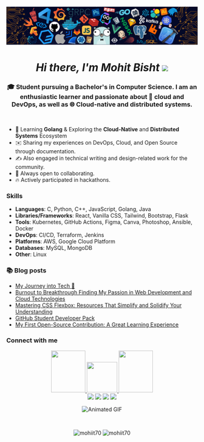 ![Banner](banner.png)

<h1 align="center"><em>Hi there, I'm Mohit Bisht </em><img src="https://user-images.githubusercontent.com/73777108/150582164-1a082835-3bad-4a81-b3c7-dad6e90c6e19.gif" width="50"></h1>

<h3 align="center">🎓 Student pursuing a Bachelor's in Computer Science. I am an enthusiastic learner and passionate about 💭 cloud and DevOps, as well as 🌐 Cloud-native and distributed systems.</h3>
<br>

- 🚀 Learning **Golang** & Exploring the **Cloud-Native** and **Distributed Systems** Ecosystem
- ✉️ Sharing my experiences on DevOps, Cloud, and Open Source through documentation.
- ✍️ Also engaged in technical writing and design-related work for the community.
- 🤝 Always open to collaborating.
- 🔥 Actively participated in hackathons.

### Skills

- **Languages**: C, Python, C++, JavaScript, Golang, Java
- **Libraries/Frameworks**: React, Vanilla CSS, Tailwind, Bootstrap, Flask
- **Tools**: Kubernetes, GitHub Actions, Figma, Canva, Photoshop, Ansible, Docker
- **DevOps**: CI/CD, Terraform, Jenkins
- **Platforms**: AWS, Google Cloud Platform
- **Databases**: MySQL, MongoDB
- **Other**: Linux

### 📚 Blog posts
<!-- BLOG-POST-LIST:START -->
- [My Journey into Tech 🚀](https://mohitbisht70.hashnode.dev/my-journey-into-tech)
- [Burnout to Breakthrough Finding My Passion in Web Development and Cloud Technologies](https://mohitbisht70.hashnode.dev/burnout-to-breakthrough-finding-my-passion-in-web-development-and-cloud-technologies)
- [Mastering CSS Flexbox: Resources That Simplify and Solidify Your Understanding](https://mohitbisht70.hashnode.dev/mastering-css-flexbox-resources-that-simplify-and-solidify-your-understanding)
- [GitHub Student Developer Pack](https://mohitbisht70.hashnode.dev/github-student-developer-pack)
- [My First Open-Source Contribution: A Great Learning Experience](https://mohitbisht70.hashnode.dev/my-first-open-source-contribution-a-great-learning-experience)
<!-- BLOG-POST-LIST:END --> 

### Connect with me

<p align="center">
<a href="https://www.linkedin.com/in/mohit-bisht-22ab5b256/" target="blank"> <img src="https://media.giphy.com/media/QhPL2mdDVzeuHiRcIw/giphy.gif" width="90px" height="110px"/> </a>
<a href="mailto:mail.mohitbisht@gmail.com" target="blank"> <img src="https://media.giphy.com/media/j6waMWSdaXW5SYp0Id/giphy.gif" width="80px" height="80px"/> </a>
<a href="https://twitter.com/MohitB_twt" target="blank"> <img src="https://media.giphy.com/media/e6YbWDajUKSzebFVuB/giphy.gif" width="90px" height="110px"/> </a>
<br/>
<a href="https://discord.com/users/"><img src="https://img.shields.io/badge/Discord-%237289DA.svg?logo=discord&logoColor=white"></a>
<a href="https://www.linkedin.com/in/mohit-bisht-22ab5b256/"><img src="https://img.shields.io/badge/LinkedIn-%230077B5.svg?logo=linkedin&logoColor=white"/></a>
<a href="https://twitter.com/MohitB_twt"><img src="https://img.shields.io/badge/Twitter-%231DA1F2.svg?logo=Twitter&logoColor=white"/></a> 
<a href="https://www.youtube.com/channel/UCGfSz5yCufOfTXNZONUXNKg"><img src="https://img.shields.io/badge/YouTube-%23FF0000.svg?logo=YouTube&logoColor=white"/></a>

<p align="center">
  <img src="https://media.giphy.com/media/jTNG3RF6EwbkpD4LZx/giphy.gif" alt="Animated GIF">
</p>

<br>

<p align="center">
  <img src="https://github-readme-stats.vercel.app/api?username=mohiit70&show_icons=true&locale=en&theme=dark" alt="mohiit70" height=300px width=350px>
  <img src="https://github-readme-streak-stats.herokuapp.com/?user=mohiit70&theme=dark" alt="mohiit70" height=300px width=400px>
</p>
